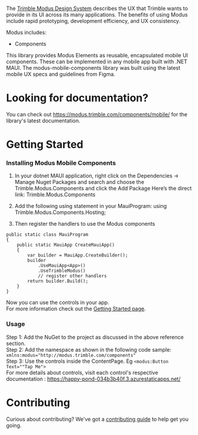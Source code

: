 <p align="center">
  <a href="https://www.nuget.org/packages/Trimble.Modus.Components/0.0.7-alpha">
    <img src="https://img.shields.io/nuget/v/Trimble.Modus.Components" alt/>
  </a>
</p>

The [Trimble Modus Design System](https://modus.trimble.com/) describes the UX that Trimble wants to provide in its UI across its many applications. The benefits of using Modus include rapid prototyping, development efficiency, and UX consistency.

Modus includes:

- Components

This library provides Modus Elements as reusable, encapsulated mobile UI components. These  can be implemented in any mobile app built with .NET MAUI. The modus-mobile-components library was built using the latest mobile UX specs and guidelines from Figma.

# Looking for documentation?

You can check out <https://modus.trimble.com/components/mobile/> for the library's latest documentation.

# Getting Started
  ### Installing Modus Mobile Components
1. In your dotnet MAUI application, right click on the Dependencies -> Manage Nuget Packages and search and choose the Trimble.Modus.Components and click the Add Package
Here’s the direct link: Trimble.Modus.Components

1. Add the following using statement in your MauiProgram:
using Trimble.Modus.Components.Hosting;
1. Then register the handlers to use the Modus components
```
public static class MauiProgram
{
    public static MauiApp CreateMauiApp()
    {
        var builder = MauiApp.CreateBuilder();
        builder
            .UseMauiApp<App>()
            .UseTrimbleModus()
            // register other handlers
        return builder.Build();
    }
}
```
Now you can use the controls in your app.\
For more information check out the [Getting Started page](https://happy-pond-034b3b40f.3.azurestaticapps.net/).
### Usage
Step 1: Add the NuGet to the project as discussed in the above reference section.  
Step 2: Add the namespace as shown in the following code sample: ```xmlns:modus="http://modus.trimble.com/components"```    
Step 3: Use the controls inside the ContentPage.
Eg ```<modus:Button Text=""Tap Me">```  
For more details about controls, visit each control's respective documentation : https://happy-pond-034b3b40f.3.azurestaticapps.net/
# Contributing

Curious about contributing? We've got a [contributing guide](CONTRIBUTING.md) to help get you going.



